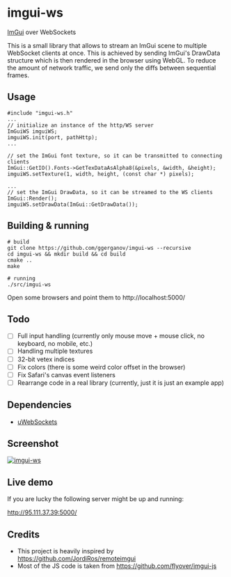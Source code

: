 # imgui-ws

[ImGui](https://github.com/ocornut/imgui) over WebSockets

This is a small library that allows to stream an ImGui scene to multiple WebSocket clients at once. This is achieved by sending ImGui's DrawData structure which is then rendered in the browser using WebGL. To reduce the amount of network traffic, we send only the diffs between sequential frames.

## Usage

```
#include "imgui-ws.h"
...
// initialize an instance of the http/WS server
ImGuiWS imguiWS;
imguiWS.init(port, pathHttp);
...

// set the ImGui font texture, so it can be transmitted to connecting clients
ImGui::GetIO().Fonts->GetTexDataAsAlpha8(&pixels, &width, &height);                                                                                            
imguiWS.setTexture(1, width, height, (const char *) pixels);

...
// set the ImGui DrawData, so it can be streamed to the WS clients
ImGui::Render();
imguiWS.setDrawData(ImGui::GetDrawData());

```

## Building & running

```
# build
git clone https://github.com/ggerganov/imgui-ws --recursive
cd imgui-ws && mkdir build && cd build
cmake ..
make

# running
./src/imgui-ws
```

Open some browsers and point them to http://localhost:5000/

## Todo

- [ ] Full input handling (currently only mouse move + mouse click, no keyboard, no mobile, etc.)
- [ ] Handling multiple textures
- [ ] 32-bit vetex indices
- [ ] Fix colors (there is some weird color offset in the browser)
- [ ] Fix Safari's canvas event listeners
- [ ] Rearrange code in a real library (currently, just it is just an example app)

## Dependencies

 - [uWebSockets](https://github.com/uNetworking/uWebSockets)
 
## Screenshot 
 
 <a href="https://i.imgur.com/TVxj8cf.png" target="_blank">![imgui-ws](https://i.imgur.com/TVxj8cf.png)</a>

## Live demo

If you are lucky the following server might be up and running:

http://95.111.37.39:5000/

## Credits
 - This project is heavily inspired by https://github.com/JordiRos/remoteimgui
 - Most of the JS code is taken from https://github.com/flyover/imgui-js
